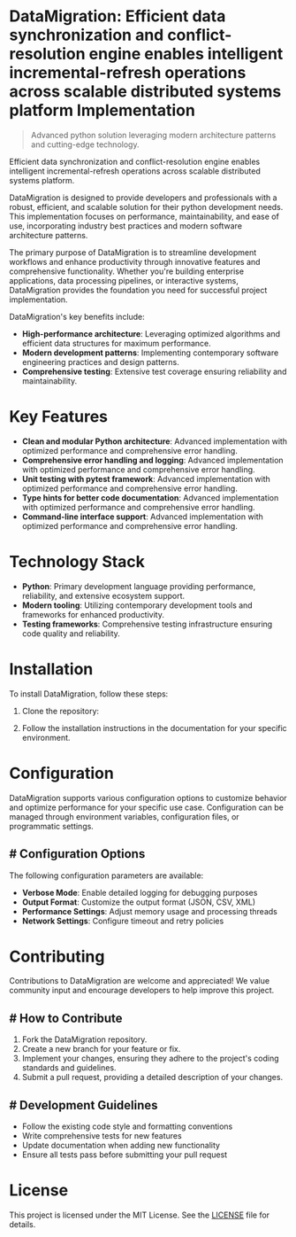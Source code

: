 <!-- fallback_DataMigration_20251028215301_75149 -->

# DataMigration: Efficient data synchronization and conflict-resolution engine enables intelligent incremental-refresh operations across scalable distributed systems platform Implementation
> Advanced python solution leveraging modern architecture patterns and cutting-edge technology.

Efficient data synchronization and conflict-resolution engine enables intelligent incremental-refresh operations across scalable distributed systems platform.

DataMigration is designed to provide developers and professionals with a robust, efficient, and scalable solution for their python development needs. This implementation focuses on performance, maintainability, and ease of use, incorporating industry best practices and modern software architecture patterns.

The primary purpose of DataMigration is to streamline development workflows and enhance productivity through innovative features and comprehensive functionality. Whether you're building enterprise applications, data processing pipelines, or interactive systems, DataMigration provides the foundation you need for successful project implementation.

DataMigration's key benefits include:

* **High-performance architecture**: Leveraging optimized algorithms and efficient data structures for maximum performance.
* **Modern development patterns**: Implementing contemporary software engineering practices and design patterns.
* **Comprehensive testing**: Extensive test coverage ensuring reliability and maintainability.

# Key Features

* **Clean and modular Python architecture**: Advanced implementation with optimized performance and comprehensive error handling.
* **Comprehensive error handling and logging**: Advanced implementation with optimized performance and comprehensive error handling.
* **Unit testing with pytest framework**: Advanced implementation with optimized performance and comprehensive error handling.
* **Type hints for better code documentation**: Advanced implementation with optimized performance and comprehensive error handling.
* **Command-line interface support**: Advanced implementation with optimized performance and comprehensive error handling.

# Technology Stack

* **Python**: Primary development language providing performance, reliability, and extensive ecosystem support.
* **Modern tooling**: Utilizing contemporary development tools and frameworks for enhanced productivity.
* **Testing frameworks**: Comprehensive testing infrastructure ensuring code quality and reliability.

# Installation

To install DataMigration, follow these steps:

1. Clone the repository:


2. Follow the installation instructions in the documentation for your specific environment.

# Configuration

DataMigration supports various configuration options to customize behavior and optimize performance for your specific use case. Configuration can be managed through environment variables, configuration files, or programmatic settings.

## # Configuration Options

The following configuration parameters are available:

* **Verbose Mode**: Enable detailed logging for debugging purposes
* **Output Format**: Customize the output format (JSON, CSV, XML)
* **Performance Settings**: Adjust memory usage and processing threads
* **Network Settings**: Configure timeout and retry policies

# Contributing

Contributions to DataMigration are welcome and appreciated! We value community input and encourage developers to help improve this project.

## # How to Contribute

1. Fork the DataMigration repository.
2. Create a new branch for your feature or fix.
3. Implement your changes, ensuring they adhere to the project's coding standards and guidelines.
4. Submit a pull request, providing a detailed description of your changes.

## # Development Guidelines

* Follow the existing code style and formatting conventions
* Write comprehensive tests for new features
* Update documentation when adding new functionality
* Ensure all tests pass before submitting your pull request

# License

This project is licensed under the MIT License. See the [LICENSE](https://github.com/pethmm/DataMigration/blob/main/LICENSE) file for details.
